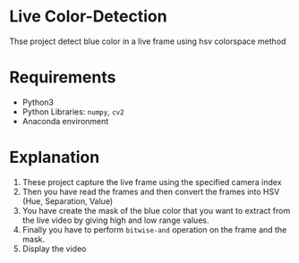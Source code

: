 # Live Color-Detection
Thse project detect blue color in a live frame using hsv colorspace method

# Requirements
* Python3
* Python Libraries: `numpy`, `cv2`
* Anaconda environment

# Explanation

1. These project capture the live frame using the specified camera index
2. Then you have read the frames and then convert the frames into HSV (Hue, Separation, Value)
3. You have create the mask of the blue color that you want to extract from the live video by giving high and low range values.
4. Finally you have to perform `bitwise-and` operation on the frame and the mask.
5. Display the video

